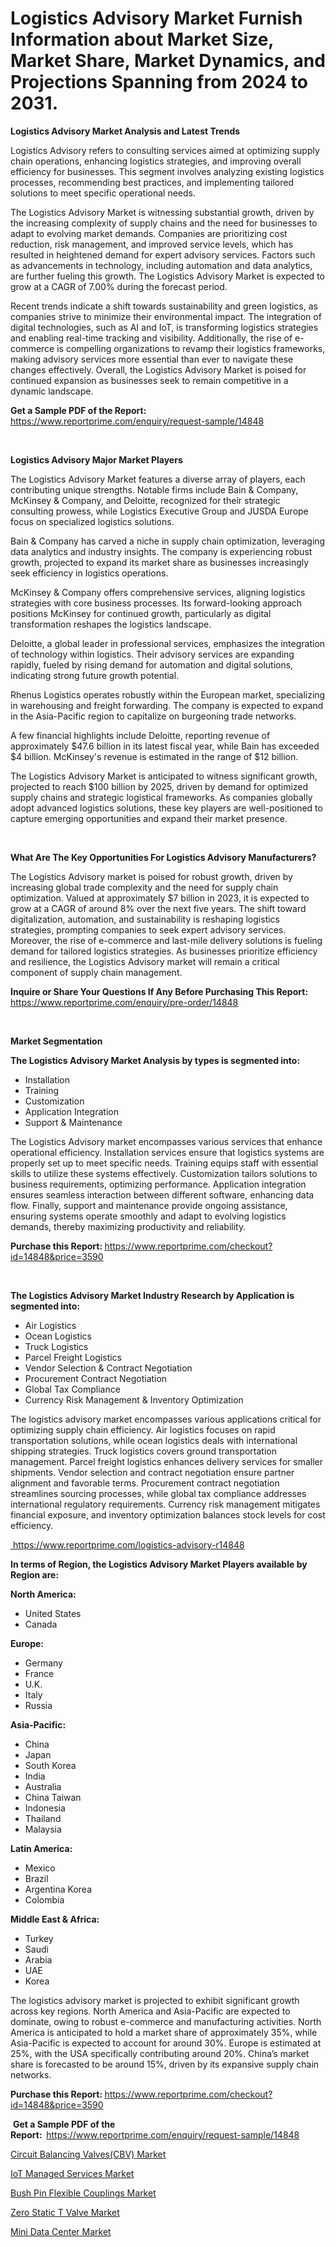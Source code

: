 <p><h1>Logistics Advisory Market Furnish Information about Market Size, Market Share, Market Dynamics, and Projections Spanning from 2024 to 2031.</h1></p><p><strong>Logistics Advisory Market Analysis and Latest Trends</strong></p>
<p><p>Logistics Advisory refers to consulting services aimed at optimizing supply chain operations, enhancing logistics strategies, and improving overall efficiency for businesses. This segment involves analyzing existing logistics processes, recommending best practices, and implementing tailored solutions to meet specific operational needs.</p><p>The Logistics Advisory Market is witnessing substantial growth, driven by the increasing complexity of supply chains and the need for businesses to adapt to evolving market demands. Companies are prioritizing cost reduction, risk management, and improved service levels, which has resulted in heightened demand for expert advisory services. Factors such as advancements in technology, including automation and data analytics, are further fueling this growth. The Logistics Advisory Market is expected to grow at a CAGR of 7.00% during the forecast period.</p><p>Recent trends indicate a shift towards sustainability and green logistics, as companies strive to minimize their environmental impact. The integration of digital technologies, such as AI and IoT, is transforming logistics strategies and enabling real-time tracking and visibility. Additionally, the rise of e-commerce is compelling organizations to revamp their logistics frameworks, making advisory services more essential than ever to navigate these changes effectively. Overall, the Logistics Advisory Market is poised for continued expansion as businesses seek to remain competitive in a dynamic landscape.</p></p>
<p><strong>Get a Sample PDF of the Report:&nbsp;</strong> <a href="https://www.reportprime.com/enquiry/request-sample/14848?utm_campaign=38&utm_medium=2&utm_source=Github&utm_content=ia&utm_term=11102024&utm_id=logistics-advisory">https://www.reportprime.com/enquiry/request-sample/14848</a></p>
<p>&nbsp;</p>
<p><strong>Logistics Advisory Major Market Players</strong></p>
<p><p>The Logistics Advisory Market features a diverse array of players, each contributing unique strengths. Notable firms include Bain & Company, McKinsey & Company, and Deloitte, recognized for their strategic consulting prowess, while Logistics Executive Group and JUSDA Europe focus on specialized logistics solutions.</p><p>Bain & Company has carved a niche in supply chain optimization, leveraging data analytics and industry insights. The company is experiencing robust growth, projected to expand its market share as businesses increasingly seek efficiency in logistics operations.</p><p>McKinsey & Company offers comprehensive services, aligning logistics strategies with core business processes. Its forward-looking approach positions McKinsey for continued growth, particularly as digital transformation reshapes the logistics landscape.</p><p>Deloitte, a global leader in professional services, emphasizes the integration of technology within logistics. Their advisory services are expanding rapidly, fueled by rising demand for automation and digital solutions, indicating strong future growth potential.</p><p>Rhenus Logistics operates robustly within the European market, specializing in warehousing and freight forwarding. The company is expected to expand in the Asia-Pacific region to capitalize on burgeoning trade networks.</p><p>A few financial highlights include Deloitte, reporting revenue of approximately $47.6 billion in its latest fiscal year, while Bain has exceeded $4 billion. McKinsey's revenue is estimated in the range of $12 billion. </p><p>The Logistics Advisory Market is anticipated to witness significant growth, projected to reach $100 billion by 2025, driven by demand for optimized supply chains and strategic logistical frameworks. As companies globally adopt advanced logistics solutions, these key players are well-positioned to capture emerging opportunities and expand their market presence.</p></p>
<p>&nbsp;</p>
<p><strong>What Are The Key Opportunities For Logistics Advisory Manufacturers?</strong></p>
<p><p>The Logistics Advisory market is poised for robust growth, driven by increasing global trade complexity and the need for supply chain optimization. Valued at approximately $7 billion in 2023, it is expected to grow at a CAGR of around 8% over the next five years. The shift toward digitalization, automation, and sustainability is reshaping logistics strategies, prompting companies to seek expert advisory services. Moreover, the rise of e-commerce and last-mile delivery solutions is fueling demand for tailored logistics strategies. As businesses prioritize efficiency and resilience, the Logistics Advisory market will remain a critical component of supply chain management.</p></p>
<p><strong>Inquire or Share Your Questions If Any Before Purchasing This Report:</strong> <a href="https://www.reportprime.com/enquiry/pre-order/14848?utm_campaign=38&utm_medium=2&utm_source=Github&utm_content=ia&utm_term=11102024&utm_id=logistics-advisory">https://www.reportprime.com/enquiry/pre-order/14848</a></p>
<p>&nbsp;</p>
<p><strong>Market Segmentation</strong></p>
<p><strong>The Logistics Advisory Market Analysis by types is segmented into:</strong></p>
<p><ul><li>Installation</li><li>Training</li><li>Customization</li><li>Application Integration</li><li>Support & Maintenance</li></ul></p>
<p><p>The Logistics Advisory market encompasses various services that enhance operational efficiency. Installation services ensure that logistics systems are properly set up to meet specific needs. Training equips staff with essential skills to utilize these systems effectively. Customization tailors solutions to business requirements, optimizing performance. Application integration ensures seamless interaction between different software, enhancing data flow. Finally, support and maintenance provide ongoing assistance, ensuring systems operate smoothly and adapt to evolving logistics demands, thereby maximizing productivity and reliability.</p></p>
<p><strong>Purchase this Report:&nbsp;</strong><a href="https://www.reportprime.com/checkout?id=14848&price=3590&utm_campaign=38&utm_medium=2&utm_source=Github&utm_content=ia&utm_term=11102024&utm_id=logistics-advisory">https://www.reportprime.com/checkout?id=14848&price=3590</a></p>
<p>&nbsp;</p>
<p><strong>The Logistics Advisory Market Industry Research by Application is segmented into:</strong></p>
<p><ul><li>Air Logistics</li><li>Ocean Logistics</li><li>Truck Logistics</li><li>Parcel Freight Logistics</li><li>Vendor Selection & Contract Negotiation</li><li>Procurement Contract Negotiation</li><li>Global Tax Compliance</li><li>Currency Risk Management & Inventory Optimization</li></ul></p>
<p><p>The logistics advisory market encompasses various applications critical for optimizing supply chain efficiency. Air logistics focuses on rapid transportation solutions, while ocean logistics deals with international shipping strategies. Truck logistics covers ground transportation management. Parcel freight logistics enhances delivery services for smaller shipments. Vendor selection and contract negotiation ensure partner alignment and favorable terms. Procurement contract negotiation streamlines sourcing processes, while global tax compliance addresses international regulatory requirements. Currency risk management mitigates financial exposure, and inventory optimization balances stock levels for cost efficiency.</p></p>
<p><a href="https://www.reportprime.com/logistics-advisory-r14848?utm_campaign=38&utm_medium=2&utm_source=Github&utm_content=ia&utm_term=11102024&utm_id=logistics-advisory">&nbsp;https://www.reportprime.com/logistics-advisory-r14848</a></p>
<p><strong>In terms of Region, the Logistics Advisory Market Players available by Region are:</strong></p>
<p>
    <p> <strong> North America: </strong>
        <ul>
            <li>United States</li>
            <li>Canada</li>
        </ul>
        </p> 
    <p> <strong> Europe: </strong>
        <ul>
            <li>Germany</li>
            <li>France</li>
            <li>U.K.</li>
            <li>Italy</li>
            <li>Russia</li>
        </ul>
        </p> 
    <p> <strong> Asia-Pacific: </strong>
        <ul>
            <li>China</li>
            <li>Japan</li>
            <li>South Korea</li>
            <li>India</li>
            <li>Australia</li>
            <li>China Taiwan</li>
            <li>Indonesia</li>
            <li>Thailand</li>
            <li>Malaysia</li>
        </ul>
        </p> 
    <p> <strong> Latin America: </strong>
        <ul>
            <li>Mexico</li>
            <li>Brazil</li>
            <li>Argentina Korea</li>
            <li>Colombia</li>
        </ul>
        </p> 
    <p> <strong> Middle East & Africa: </strong>
        <ul>
            <li>Turkey</li>
            <li>Saudi</li>
            <li>Arabia</li>
            <li>UAE</li>
            <li>Korea</li>
        </ul>
    </p>
    </p>
<p><p>The logistics advisory market is projected to exhibit significant growth across key regions. North America and Asia-Pacific are expected to dominate, owing to robust e-commerce and manufacturing activities. North America is anticipated to hold a market share of approximately 35%, while Asia-Pacific is expected to account for around 30%. Europe is estimated at 25%, with the USA specifically contributing around 20%. China’s market share is forecasted to be around 15%, driven by its expansive supply chain networks.</p></p>
<p><strong>Purchase this Report: </strong><a href="https://www.reportprime.com/checkout?id=14848&price=3590&utm_campaign=38&utm_medium=2&utm_source=Github&utm_content=ia&utm_term=11102024&utm_id=logistics-advisory">https://www.reportprime.com/checkout?id=14848&price=3590</a></p>
<p>&nbsp;<strong>Get a Sample PDF of the Report:&nbsp;&nbsp;</strong><a href="https://www.reportprime.com/enquiry/request-sample/14848?utm_campaign=38&utm_medium=2&utm_source=Github&utm_content=ia&utm_term=11102024&utm_id=logistics-advisory">https://www.reportprime.com/enquiry/request-sample/14848</a></p>
<p><strong></strong></p>
<p><p><a href="https://www.linkedin.com/pulse/global-circuit-balancing-valvescbv-market-analysis-key-trends-po0vf?utm_campaign=38&utm_medium=2&utm_source=Github&utm_content=ia&utm_term=11102024&utm_id=logistics-advisory">Circuit Balancing Valves(CBV) Market</a></p><p><a href="https://issuu.com/reportprime-2/docs/iot-managed-services-market-size-20_b260b5225ab204?utm_campaign=38&utm_medium=2&utm_source=Github&utm_content=ia&utm_term=11102024&utm_id=logistics-advisory">IoT Managed Services Market</a></p><p><a href="https://www.linkedin.com/pulse/bush-pin-flexible-couplings-market-growth-segmentation-regional-zy1zf?utm_campaign=38&utm_medium=2&utm_source=Github&utm_content=ia&utm_term=11102024&utm_id=logistics-advisory">Bush Pin Flexible Couplings Market</a></p><p><a href="https://www.linkedin.com/pulse/zero-static-valve-market-trends-detailed-study-its-segmentation-sackf?utm_campaign=38&utm_medium=2&utm_source=Github&utm_content=ia&utm_term=11102024&utm_id=logistics-advisory">Zero Static T Valve Market</a></p><p><a href="https://issuu.com/reportprime-2/docs/mini-data-center-market-size-2030.p_8eec3b01bd3a19?utm_campaign=38&utm_medium=2&utm_source=Github&utm_content=ia&utm_term=11102024&utm_id=logistics-advisory">Mini Data Center Market</a></p></p>